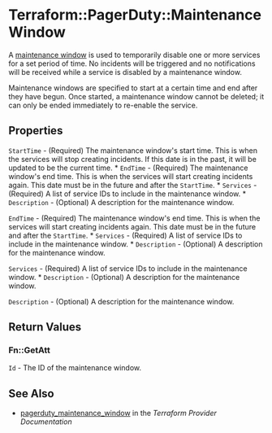 # Terraform::PagerDuty::MaintenanceWindow

A [maintenance window](https://v2.developer.pagerduty.com/v2/page/api-reference#!/Maintenance_Windows/get_maintenance_windows) is used to temporarily disable one or more services for a set period of time. No incidents will be triggered and no notifications will be received while a service is disabled by a maintenance window.

Maintenance windows are specified to start at a certain time and end after they have begun. Once started, a maintenance window cannot be deleted; it can only be ended immediately to re-enable the service.

## Properties

`StartTime` - (Required) The maintenance window's start time. This is when the services will stop creating incidents. If this date is in the past, it will be updated to be the current time. * `EndTime`    - (Required) The maintenance window's end time. This is when the services will start creating incidents again. This date must be in the future and after the `StartTime`. * `Services`    - (Required) A list of service IDs to include in the maintenance window. * `Description` - (Optional) A description for the maintenance window.

`EndTime` - (Required) The maintenance window's end time. This is when the services will start creating incidents again. This date must be in the future and after the `StartTime`. * `Services`    - (Required) A list of service IDs to include in the maintenance window. * `Description` - (Optional) A description for the maintenance window.

`Services` - (Required) A list of service IDs to include in the maintenance window. * `Description` - (Optional) A description for the maintenance window.

`Description` - (Optional) A description for the maintenance window.


## Return Values

### Fn::GetAtt

`Id` - The ID of the maintenance window.

## See Also

* [pagerduty_maintenance_window](https://www.terraform.io/docs/providers/pagerduty/r/maintenance_window.html) in the _Terraform Provider Documentation_